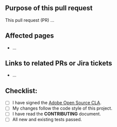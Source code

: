 ## Purpose of this pull request

<!--- Describe your changes in detail -->

This pull request (PR) ...

## Affected pages

<!-- REQUIRED List the pages/URLs on the [Adobe devsite](https://developer.adobe.com/. Not needed for large numbers of files. -->

- ...

## Links to related PRs or Jira tickets

<!--  OPTIONAL - REMOVE THIS SECTION IF NOT USED. Add links to PRs/tickets that required documentation updates -->

- ...

<!--
If you are fixing a GitHub issue, note it using GitHub keyword format (https://help.github.com/en/articles/closing-issues-using-keywords#closing-an-issue-in-a-different-repository) to close the issue when this pull request is merged. Example: `Fixes #1234`
`beta` is the default branch. Merged pull requests to `main` go live on the site automatically.
See Contribution guidelines (https://github.com/magento/devdocs/blob/master/.github/CONTRIBUTING.md) for more information.
-->

## Checklist:

<!--- Go over all the following points, and put an `x` in all the boxes that apply. -->

- [ ] I have signed the [Adobe Open Source CLA](https://opensource.adobe.com/cla.html).
- [ ] My changes follow the code style of this project.
- [ ] I have read the **CONTRIBUTING** document.
- [ ] All new and existing tests passed.